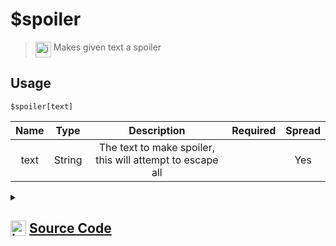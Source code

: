 # $spoiler
> <img align="top" src="https://upload.wikimedia.org/wikipedia/commons/thumb/e/e4/Infobox_info_icon.svg/160px-Infobox_info_icon.svg.png?20150409153300" alt="image" width="25" height="auto"> Makes given text a spoiler
## Usage
```
$spoiler[text]
```
| Name | Type | Description | Required | Spread
| :---: | :---: | :---: | :---: | :---: |
text | String | The text to make spoiler, this will attempt to escape all | | Yes | No
<details>
<summary>
    
## <img align="top" src="https://cdn4.iconfinder.com/data/icons/iconsimple-logotypes/512/github-512.png" alt="image" width="25" height="auto">  [Source Code](https://github.com/tryforge/ForgeScript-V2/blob/main/src/native/spoiler.ts)
    
</summary>
    
```ts
import { bold, spoiler } from "discord.js"
import { ArgType, NativeFunction } from "../structures"

export const SpoilerEscapeRegex = /(\|)/gim

export default new NativeFunction({
    name: "$spoiler",
    version: "1.3.0",
    brackets: true,
    description: "Makes given text a spoiler",
    unwrap: true,
    args: [
        {
            name: "text",
            description: "The text to make spoiler, this will attempt to escape all |",
            rest: false,
            required: true,
            type: ArgType.String
        }
    ],
    execute(ctx, [ str ]) {
        return this.success(spoiler(str.replace(SpoilerEscapeRegex, "\\$1")))
    },
})
```
    
</details>